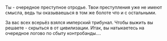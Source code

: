 Ты - очередное преступное отродье. Твои преступления уже не имеют смысла, ведь ты оказываешься в том же болоте что и с остальными. 

За вас всех всерьёз взялся имперский трибунал. Чтобы выжить вы решаете - скрыться в от цивилизации. Итак, вы натыкаетесь на очередное логово по сбыту контробанды....